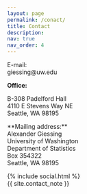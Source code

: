 ```yaml
---
layout: page
permalink: /conact/
title: Contact
description: 
nav: true
nav_order: 4
---
```


<p> <span class="font-weight-bold"> E-mail: </span> <br>
giessing@uw.edu </p>

**Office:** <br>
<p> B-308 Padelford Hall <br>
4110 E Stevens Way NE <br>
Seattle, WA 98195 </p>

<p> **Mailing address:** <br>
Alexander Giessing <br>
University of Washington <br>
Department of Statistics <br>
Box 354322 <br>
Seattle, WA 98195 </p>

<div class="social">
  <div class="contact-icons">
    {% include social.html %}
  </div>

  <div class="contact-note">
    {{ site.contact_note }}
  </div>

</div>
